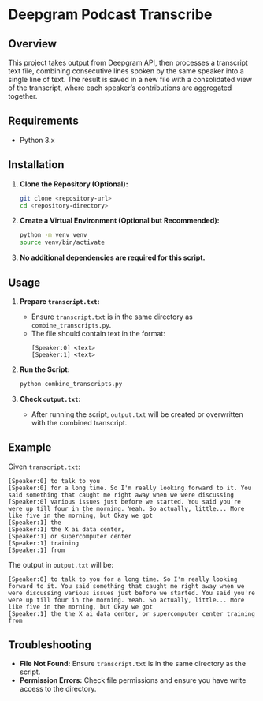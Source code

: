 # Deepgram Podcast Transcribe

## Overview

This project takes output from Deepgram API, then processes a transcript text file, combining consecutive lines spoken by the same speaker into a single line of text. The result is saved in a new file with a consolidated view of the transcript, where each speaker’s contributions are aggregated together.

## Requirements

- Python 3.x

## Installation

1. **Clone the Repository (Optional):**
   ```bash
   git clone <repository-url>
   cd <repository-directory>
   ```

2. **Create a Virtual Environment (Optional but Recommended):**
   ```bash
   python -m venv venv
   source venv/bin/activate
   ```

3. **No additional dependencies are required for this script.**

## Usage

1. **Prepare `transcript.txt`:**
   - Ensure `transcript.txt` is in the same directory as `combine_transcripts.py`.
   - The file should contain text in the format:
     ```
     [Speaker:0] <text>
     [Speaker:1] <text>
     ```

2. **Run the Script:**
   ```bash
   python combine_transcripts.py
   ```

3. **Check `output.txt`:**
   - After running the script, `output.txt` will be created or overwritten with the combined transcript.

## Example

Given `transcript.txt`:

```
[Speaker:0] to talk to you
[Speaker:0] for a long time. So I'm really looking forward to it. You said something that caught me right away when we were discussing
[Speaker:0] various issues just before we started. You said you're were up till four in the morning. Yeah. So actually, little... More like five in the morning, but Okay we got
[Speaker:1] the
[Speaker:1] the X ai data center,
[Speaker:1] or supercomputer center
[Speaker:1] training
[Speaker:1] from
```

The output in `output.txt` will be:

```
[Speaker:0] to talk to you for a long time. So I'm really looking forward to it. You said something that caught me right away when we were discussing various issues just before we started. You said you're were up till four in the morning. Yeah. So actually, little... More like five in the morning, but Okay we got
[Speaker:1] the the X ai data center, or supercomputer center training from
```

## Troubleshooting

- **File Not Found:** Ensure `transcript.txt` is in the same directory as the script.
- **Permission Errors:** Check file permissions and ensure you have write access to the directory.
